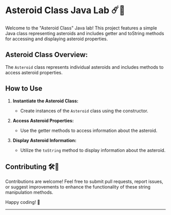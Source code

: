 # Asteroid Class Java Lab ☄️🚀

Welcome to the "Asteroid Class" Java lab! This project features a simple Java class representing asteroids and includes getter and toString methods for accessing and displaying asteroid properties.

## Asteroid Class Overview:

The `Asteroid` class represents individual asteroids and includes methods to access asteroid properties.

## How to Use

1. **Instantiate the Asteroid Class:**
   - Create instances of the `Asteroid` class using the constructor.

2. **Access Asteroid Properties:**
   - Use the getter methods to access information about the asteroid.

3. **Display Asteroid Information:**
   - Utilize the `toString` method to display information about the asteroid.

## Contributing 🛠️🚀

Contributions are welcome! Feel free to submit pull requests, report issues, or suggest improvements to enhance the functionality of these string manipulation methods.

Happy coding! 🌟

---

